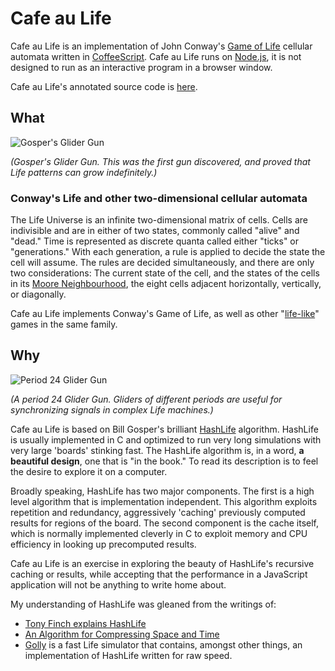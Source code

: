 # Cafe au Life

Cafe au Life is an implementation of John Conway's [Game of Life][life] cellular automata written in [CoffeeScript][cs]. Cafe au Life runs on [Node.js][node], it is not designed to run as an interactive program in a browser window.

[life]: http://en.wikipedia.org/wiki/Conway's_Game_of_Life
[cs]: http://jashkenas.github.com/coffee-script/
[node]: http://nodejs.org

Cafe au Life's annotated source code is [here](http://raganwald.github.com/cafeaulife/docs/cafeaulife.html).
## What

![Gosper's Glider Gun](http://raganwald.github.com/cafeaulife/docs/gospers_glider_gun.gif)

*(Gosper's Glider Gun. This was the first gun discovered, and proved that Life patterns can grow indefinitely.)*

### Conway's Life and other two-dimensional cellular automata

The Life Universe is an infinite two-dimensional matrix of cells. Cells are indivisible and are in either of two states,
commonly called "alive" and "dead." Time is represented as discrete quanta called either "ticks" or "generations."
With each generation, a rule is applied to decide the state the cell will assume. The rules are decided simultaneously,
and there are only two considerations: The current state of the cell, and the states of the cells in its
[Moore Neighbourhood][moore], the eight cells adjacent horizontally, vertically, or diagonally.

Cafe au Life implements Conway's Game of Life, as well as other "[life-like][ll]" games in the same family.

[ll]: http://www.conwaylife.com/wiki/Cellular_automaton#Well-known_Life-like_cellular_automata
[moore]: http://en.wikipedia.org/wiki/Moore_neighborhood

## Why

![Period 24 Glider Gun](http://raganwald.github.com/cafeaulife/docs/Trueperiod24gun.png)

*(A period 24 Glider Gun. Gliders of different periods are useful for synchronizing signals in complex
Life machines.)*

Cafe au Life is based on Bill Gosper's brilliant [HashLife][hl] algorithm. HashLife is usually implemented in C and optimized
to run very long simulations with very large 'boards' stinking fast. The HashLife algorithm is, in a word,
**a beautiful design**, one that is "in the book." To read its description is to feel the desire to explore it on a computer.

Broadly speaking, HashLife has two major components. The first is a high level algorithm that is implementation independent.
This algorithm exploits repetition and redundancy, aggressively 'caching' previously computed results for regions of the board.
The second component is the cache itself, which is normally implemented cleverly in C to exploit memory and CPU efficiency
in looking up precomputed results.

Cafe au Life is an exercise in exploring the beauty of HashLife's recursive caching or results, while accepting that the
performance in a JavaScript application will not be anything to write home about.

[hl]: http://en.wikipedia.org/wiki/Hashlife

My understanding of HashLife was gleaned from the writings of:

* [Tony Finch explains HashLife](http://fanf.livejournal.com/83709.html)
* [An Algorithm for Compressing Space and Time](http://drdobbs.com/jvm/184406478)
* [Golly][golly] is a fast Life simulator that contains, amongst other things, an implementation of HashLife written for raw speed.

[golly]: http://golly.sourceforge.net/